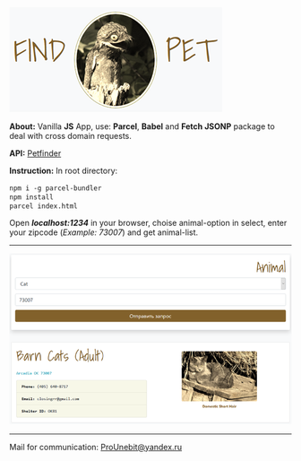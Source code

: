 ![](assets/img/logo-promo.png)

**About:** Vanilla **JS** App, use: **Parcel**, **Babel** and **Fetch JSONP** package to deal with cross domain requests.

**API:** [Petfinder](https://www.petfinder.com/developers/api-docs)

**Instruction:** In root directory:

```
npm i -g parcel-bundler
npm install
parcel index.html
```
Open __*localhost:1234*__ in your browser, choise animal-option in select, enter your zipcode (*Example: 73007*) and get animal-list.

- - -
![](assets/img/success-find.png)
- - -
Mail for communication: <ProUnebit@yandex.ru>
